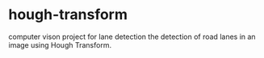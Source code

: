 # hough-transform
computer vison project for lane detection
the detection of road lanes in an image using Hough Transform.
